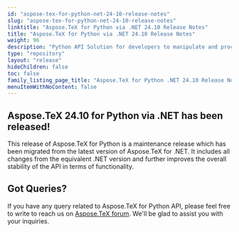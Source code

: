 ```yaml
---
id: "aspose-tex-for-python-net-24-10-release-notes"
slug: "aspose-tex-for-python-net-24-10-release-notes"
linktitle: "Aspose.TeX for Python via .NET 24.10 Release Notes"
title: "Aspose.TeX for Python via .NET 24.10 Release Notes"
weight: 96
description: "Python API Solution for developers to manipulate and process TeX and LaTeX files. Release Notes of Aspose.TeX API solution for Python | Release 2024.10"
type: "repository"
layout: "release"
hideChildren: false
toc: false
family_listing_page_title: "Aspose.TeX for Python .NET 24.10 Release Notes"
menuItemWithNoContent: false
---
```


## Aspose.TeX 24.10 for Python via .NET has been released!

This release of Aspose.TeX for Python is a maintenance release which has been migrated from the latest version of Aspose.TeX for .NET. It includes all changes from the equivalent .NET version and further improves the overall stability of the API in terms of functionality.

## Got Queries?
If you have any query related to Aspose.TeX for Python API, please feel free to write to reach us on [Aspose.TeX forum](https://forum.aspose.com/c/tex/). We'll be glad to assist you with your inquiries.
